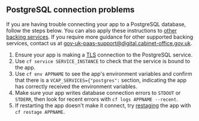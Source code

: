 ## PostgreSQL connection problems

If you are having trouble connecting your app to a PostgreSQL database, follow the steps below. You can also apply these instructions to [other backing services](/deploying_services.html#deploy-a-backing-or-routing-service). If you require more guidance for other supported backing services, contact us at gov-uk-paas-support@digital.cabinet-office.gov.uk.

1. Ensure your app is making a [TLS](https://en.wikipedia.org/wiki/Transport_Layer_Security) connection to the PostgreSQL service.
2. Use ``cf service SERVICE_INSTANCE`` to check that the service is bound to the app.
2. Use ``cf env APPNAME`` to see the app's environment variables and confirm that there is a ``VCAP_SERVICES={"postgres":`` section, indicating the app has correctly received the environment variables.
3. Make sure your app writes database connection errors to `STDOUT` or `STDERR`, then look for recent errors with ``cf logs APPNAME --recent``.
4. If restarting the app doesn't make it connect, try [restaging](https://docs.cloudfoundry.org/devguide/deploy-apps/start-restart-restage.html#restage) the app with ``cf restage APPNAME``.

